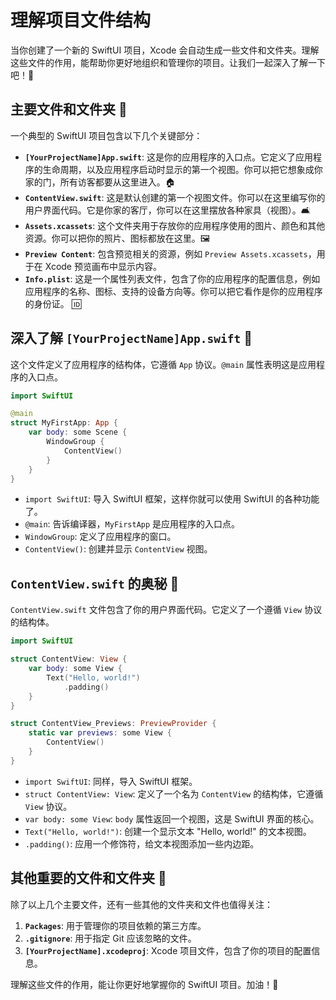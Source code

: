 ﻿# 理解项目文件结构

当你创建了一个新的 SwiftUI 项目，Xcode 会自动生成一些文件和文件夹。理解这些文件的作用，能帮助你更好地组织和管理你的项目。让我们一起深入了解一下吧！🎉

## 主要文件和文件夹 📁

一个典型的 SwiftUI 项目包含以下几个关键部分：

*   **`[YourProjectName]App.swift`**: 这是你的应用程序的入口点。它定义了应用程序的生命周期，以及应用程序启动时显示的第一个视图。你可以把它想象成你家的门，所有访客都要从这里进入。🏠
*   **`ContentView.swift`**: 这是默认创建的第一个视图文件。你可以在这里编写你的用户界面代码。它是你家的客厅，你可以在这里摆放各种家具（视图）。🛋️
*   **`Assets.xcassets`**: 这个文件夹用于存放你的应用程序使用的图片、颜色和其他资源。你可以把你的照片、图标都放在这里。🖼️
*   **`Preview Content`**: 包含预览相关的资源，例如 `Preview Assets.xcassets`，用于在 Xcode 预览画布中显示内容。
*   **`Info.plist`**: 这是一个属性列表文件，包含了你的应用程序的配置信息，例如应用程序的名称、图标、支持的设备方向等。你可以把它看作是你的应用程序的身份证。 🆔

## 深入了解 `[YourProjectName]App.swift` 🚀

这个文件定义了应用程序的结构体，它遵循 `App` 协议。`@main` 属性表明这是应用程序的入口点。

```swift
import SwiftUI

@main
struct MyFirstApp: App {
    var body: some Scene {
        WindowGroup {
            ContentView()
        }
    }
}
```

*   `import SwiftUI`: 导入 SwiftUI 框架，这样你就可以使用 SwiftUI 的各种功能了。
*   `@main`: 告诉编译器，`MyFirstApp` 是应用程序的入口点。
*   `WindowGroup`: 定义了应用程序的窗口。
*   `ContentView()`: 创建并显示 `ContentView` 视图。

## `ContentView.swift` 的奥秘 🤫

`ContentView.swift` 文件包含了你的用户界面代码。它定义了一个遵循 `View` 协议的结构体。

```swift
import SwiftUI

struct ContentView: View {
    var body: some View {
        Text("Hello, world!")
            .padding()
    }
}

struct ContentView_Previews: PreviewProvider {
    static var previews: some View {
        ContentView()
    }
}
```

*   `import SwiftUI`: 同样，导入 SwiftUI 框架。
*   `struct ContentView: View`: 定义了一个名为 `ContentView` 的结构体，它遵循 `View` 协议。
*   `var body: some View`: `body` 属性返回一个视图，这是 SwiftUI 界面的核心。
*   `Text("Hello, world!")`: 创建一个显示文本 "Hello, world!" 的文本视图。
*   `.padding()`: 应用一个修饰符，给文本视图添加一些内边距。

## 其他重要的文件和文件夹 🧐

除了以上几个主要文件，还有一些其他的文件夹和文件也值得关注：

1.  **`Packages`**: 用于管理你的项目依赖的第三方库。
2.  **`.gitignore`**: 用于指定 Git 应该忽略的文件。
3.  **`[YourProjectName].xcodeproj`**: Xcode 项目文件，包含了你的项目的配置信息。

理解这些文件的作用，能让你更好地掌握你的 SwiftUI 项目。加油！💪